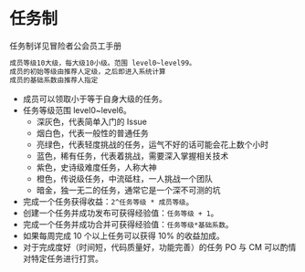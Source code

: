 # 任务制

任务制详见冒险者公会员工手册

```sh
成员等级10大级，每大级10小级。范围 level0~level99。
成员的初始等级由推荐人定级，之后即进入系统计算
成员的基础系数由推荐人指定
```

- 成员可以领取小于等于自身大级的任务。
- 任务等级范围 level0~level6。
  - 深灰色，代表简单入门的 Issue
  - 烟白色，代表一般性的普通任务
  - 亮绿色，代表轻度挑战的任务，运气不好的话可能会花上数个小时
  - 蓝色，稀有任务，代表着挑战，需要深入掌握相关技术
  - 紫色，史诗级难度任务，人称大神
  - 橙色，传说级任务，中流砥柱，一人挑战一个团队
  - 暗金，独一无二的任务，通常它是一个深不可测的坑
- 完成一个任务获得收益：`2^任务等级 * 成员等级`。
- 创建一个任务并成功发布可获得经验值：`任务等级 + 1`。
- 完成一个任务并成功合并可获得经验值：`任务等级*基础系数`。
- 如果每周完成 10 个以上任务可以获得 10% 的收益加成。
- 对于完成度好（时间短，代码质量好，功能完善）的任务 PO 与 CM 可以酌情对特定任务进行打赏。
